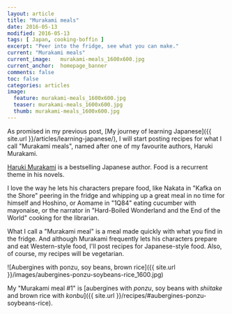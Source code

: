 ```yaml
---
layout: article
title: "Murakami meals"
date: 2016-05-13
modified: 2016-05-13
tags: [ Japan, cooking-boffin ]
excerpt: "Peer into the fridge, see what you can make."
current: "Murakami meals"
current_image:   murakami-meals_1600x600.jpg
current_anchor:  homepage_banner
comments: false
toc: false
categories: articles
image:
  feature: murakami-meals_1600x600.jpg
  teaser: murakami-meals_1600x600.jpg
  thumb: murakami-meals_1600x600.jpg
---
```

As promised in my previous post, [My journey of learning Japanese]({{ site.url }}/articles/learning-japanese/), I will start posting recipes for what I call "Murakami meals", named after one of my favourite authors, Haruki Murakami.

[Haruki Murakami](https://en.wikipedia.org/wiki/Haruki_Murakami) is a bestselling Japanese author. Food is a recurrent theme in his novels.

I love the way he lets his characters prepare food, like Nakata in "Kafka on the Shore" peering in the fridge and whipping up a great meal in no time for himself and Hoshino, or Aomame in "1Q84" eating cucumber with mayonaise, or the narrator in "Hard-Boiled Wonderland and the End of the World" cooking for the librarian. <!-- resp p368, p152, p90 -->

<!--
Somebody made a very nice illustration of Nakata with Hoshino eating a bowl of ramen:
![Nakata and Hoshino](http://rittlerion.com/img/bigimg/07big.jpg "Nakata and Hoshino")
-->

What I call a "Murakami meal" is a meal made quickly with what you find in the fridge. And although Murakami frequently lets his characters prepare and eat Western-style food, I'll post recipes for Japanese-style food. Also, of course, my recipes will be vegetarian.

![Aubergines with ponzu, soy beans, brown rice]({{ site.url }}/images/aubergines-ponzu-soybeans-rice_1600.jpg)

My "Murakami meal #1" is [aubergines with _ponzu_, soy beans with _shiitake_ and brown rice with _konbu_]({{ site.url }}/recipes/#aubergines-ponzu-soybeans-rice).
<!--
 tamagoyaki (Japanese-style omelet) with ajizuki nori (seaweed), Japanese-style potato salad and silken tofu. I explain how to make it [on the recipes page]({{ site.url }}/recipes/).
![]({{ site.url }}/images/)
-->
